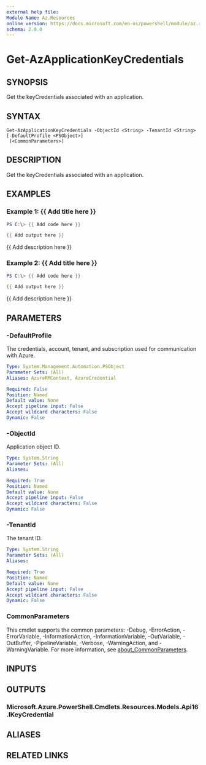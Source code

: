 ```yaml
---
external help file:
Module Name: Az.Resources
online version: https://docs.microsoft.com/en-us/powershell/module/az.resources/get-azapplicationkeycredentials
schema: 2.0.0
---
```


# Get-AzApplicationKeyCredentials

## SYNOPSIS
Get the keyCredentials associated with an application.

## SYNTAX

```
Get-AzApplicationKeyCredentials -ObjectId <String> -TenantId <String> [-DefaultProfile <PSObject>]
 [<CommonParameters>]
```

## DESCRIPTION
Get the keyCredentials associated with an application.

## EXAMPLES

### Example 1: {{ Add title here }}
```powershell
PS C:\> {{ Add code here }}

{{ Add output here }}
```

{{ Add description here }}

### Example 2: {{ Add title here }}
```powershell
PS C:\> {{ Add code here }}

{{ Add output here }}
```

{{ Add description here }}

## PARAMETERS

### -DefaultProfile
The credentials, account, tenant, and subscription used for communication with Azure.

```yaml
Type: System.Management.Automation.PSObject
Parameter Sets: (All)
Aliases: AzureRMContext, AzureCredential

Required: False
Position: Named
Default value: None
Accept pipeline input: False
Accept wildcard characters: False
Dynamic: False
```

### -ObjectId
Application object ID.

```yaml
Type: System.String
Parameter Sets: (All)
Aliases:

Required: True
Position: Named
Default value: None
Accept pipeline input: False
Accept wildcard characters: False
Dynamic: False
```

### -TenantId
The tenant ID.

```yaml
Type: System.String
Parameter Sets: (All)
Aliases:

Required: True
Position: Named
Default value: None
Accept pipeline input: False
Accept wildcard characters: False
Dynamic: False
```

### CommonParameters
This cmdlet supports the common parameters: -Debug, -ErrorAction, -ErrorVariable, -InformationAction, -InformationVariable, -OutVariable, -OutBuffer, -PipelineVariable, -Verbose, -WarningAction, and -WarningVariable. For more information, see [about_CommonParameters](http://go.microsoft.com/fwlink/?LinkID=113216).

## INPUTS

## OUTPUTS

### Microsoft.Azure.PowerShell.Cmdlets.Resources.Models.Api16.IKeyCredential

## ALIASES

## RELATED LINKS


